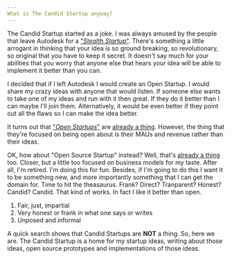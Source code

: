 ```yaml
---
What is The Candid Startup anyway?
---
```


The Candid Startup started as a joke. I was always amused by the people that leave Autodesk for a ["*Stealth Startup*"](https://en.wikipedia.org/wiki/Stealth_startup). There's something a little arrogant in thinking that your idea is so ground breaking, so revolutionary, so original that you have to keep it secret. It doesn't say much for your abilities that you worry that anyone else that hears your idea will be able to implement it better than you can. 

I decided that if I left Autodesk I would create an Open Startup. I would share my crazy ideas with anyone that would listen. If someone else wants to take one of my ideas and run with it then great. If they do it better than I can maybe I'll join them. Alternatively, it would be even better if they point out all the flaws so I can make the idea better.

It turns out that ["*Open Startups*"](https://openstartup.tm/) are [already a thing](https://hackernoon.com/what-does-it-mean-to-be-an-open-startup-f4446984189). However, the thing that they're focused on being open about is their MAUs and revenue rather than their ideas.

OK, how about "Open Source Startup" instead? Well, that's [already a thing](https://www.jumpstartmag.com/what-are-open-source-startups-and-how-do-they-work) too. Closer, but a little too focused on business models for my taste. After all, I'm retired. I'm doing this for fun. Besides, if I'm going to do this I want it to be something new, and more importantly something that I can get the domain for. Time to hit the theasaurus. Frank? Direct? Tranparent? Honest? Candid? Candid. That kind of works. In fact I like it better than open. 
1. Fair, just, impartial
2. Very honest or frank in what one says or writes
3. Unposed and informal

A quick search shows that Candid Startups are **NOT** a thing. So, here we are. The Candid Startup is a home for my startup ideas, writing about those ideas, open source prototypes and implementations of those ideas. 
